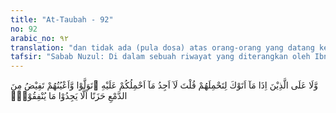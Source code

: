 ```yaml
---
title: "At-Taubah - 92"
no: 92
arabic_no: ٩٢
translation: "dan tidak ada (pula dosa) atas orang-orang yang datang kepadamu (Muhammad), agar engkau memberi kendaraan kepada mereka, lalu engkau berkata, “Aku tidak memperoleh kendaraan untuk membawamu,” lalu mereka kembali, sedang mata mereka bercucuran air mata karena sedih, disebabkan mereka tidak memperoleh apa yang akan mereka infakkan (untuk ikut berperang)."
tafsir: "Sabab Nuzul: Di dalam sebuah riwayat yang diterangkan oleh Ibnu Jarir ath -thabari dari Ibnu 'Abbas, dia berkata, \"Rasulullah memerintahkan agar orang-orang mukmin bersiap untuk pergi berperang. Maka segolongan dari para sahabatnya yang bernama 'Abdullah bin Saffal al-Muzani berkata, \"Ya Rasulullah, sediakanlah untuk kami kendaraan (kami miskin tidak mempunyai kendaraan).\" Rasulullah menjawab, \"Demi Allah, aku tidak sanggup menyediakan kendaraan yang akan membawa saudara-saudara ke medan perang.\" Maka turunlah ayat ini, lalu mereka semuanya menangis, karena tidak dapat ikut berperang, karena kendaraan dan alat perlengkapan perang sangat penting apabila medan perang letaknya sangat jauh.\" Kendaraan itu merupakan perlengkapan perang yang sangat penting untuk setiap masa. Apabila pada masa dahulu kendaraan yang diperlukan hanya unta, keledai dan kuda, maka pada masa-masa berikutnya manusia menciptakan kendaraan yang berkecepatan tinggi yang dapat dipergunakan untuk lalu lintas darat, laut dan udara.\n\nDengan turunnya ayat ini terhiburlah hati mereka yang datang menghadap Rasulullah itu, tetapi air mata mereka bercucuran menangis karena tidak dapat ikut berperang bersama Rasulullah karena mereka dalam keadaan miskin, tidak mempunyai kendaraan. Kalau tempat berperang tidak begitu jauh maulah rasanya mereka berjalan kaki saja, karena keinginan mereka berjihad dan mencari keridaan Allah. Begitulah semangat dan ruh Islam yang berkobar dalam dada setiap muslim yang tidak akan padam buat selama-lamanya. Dengan semangat seperti itulah Islam bisa tegak dan maju dan kalimah Allah akan menjulang tinggi di bumi ini.\n\nDalam ayat ini diterangkan alasan yang lain yang dibenarkan syara bagi seseorang yang tidak ikut berperang. Alasan tersebut ialah karena mereka tidak mempunyai kendaraan yang dapat mengangkut mereka ke medan perang, apalagi kalau tempat yang dituju itu jauh letaknya, yang tidak bisa dicapai dengan jalan kaki, seperti halnya Perang Tabuk yang sangat jauh yang dapat ditempuh hanya dengan mengarungi padang pasir, berhari-hari dan berminggu-minggu, baru sampai di tempat yang dituju. Maka kepada mereka yang tidak mempunyai kendaraan, dibolehkan tidak ikut, mereka ini terhitung tidak besalah dan tidak berdosa bila tinggal di rumahnya."
---
```


وَّلَا عَلَى الَّذِيْنَ اِذَا مَآ اَتَوْكَ لِتَحْمِلَهُمْ قُلْتَ لَآ اَجِدُ مَآ اَحْمِلُكُمْ عَلَيْهِ ۖتَوَلَّوْا وَّاَعْيُنُهُمْ تَفِيْضُ مِنَ الدَّمْعِ حَزَنًا اَلَّا يَجِدُوْا مَا يُنْفِقُوْنَۗ 
